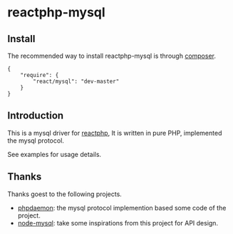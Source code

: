 reactphp-mysql
===============

## Install

The recommended way to install reactphp-mysql is through [composer](http://getcomposer.org).

```
{
    "require": {
        "react/mysql": "dev-master"
    }
}
```

## Introduction	

This is a mysql driver for [reactphp](https://github.com/reactphp/react), It is written 
in pure PHP, implemented the mysql protocol.

See examples for usage details.

## Thanks

Thanks goest to the following projects.

* [phpdaemon](https://github.com/kakserpom/phpdaemon): the mysql protocol implemention based some code of the project.
* [node-mysql](https://raw.github.com/felixge/node-mysql): take some inspirations from this project for API design.

